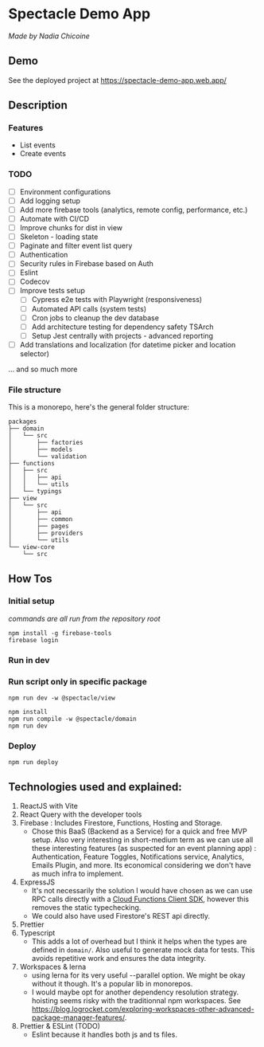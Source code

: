 # Spectacle Demo App

_Made by Nadia Chicoine_

## Demo
See the deployed project at https://spectacle-demo-app.web.app/

## Description

### Features

- List events
- Create events

### TODO
- [ ] Environment configurations
- [ ] Add logging setup
- [ ] Add more firebase tools (analytics, remote config, performance, etc.)
- [ ] Automate with CI/CD
- [ ] Improve chunks for dist in view
- [ ] Skeleton - loading state
- [ ] Paginate and filter event list query
- [ ] Authentication
- [ ] Security rules in Firebase based on Auth
- [ ] Eslint
- [ ] Codecov
- [ ] Improve tests setup
  - [ ] Cypress e2e tests with Playwright (responsiveness)
  - [ ] Automated API calls (system tests)
  - [ ] Cron jobs to cleanup the dev database
  - [ ] Add architecture testing for dependency safety TSArch
  - [ ] Setup Jest centrally with projects - advanced reporting
- [ ] Add translations and localization (for datetime picker and location selector)

 ... and so much more

### File structure
This is a monorepo, here's the general folder structure:

```
packages
├── domain
│   └── src
│       ├── factories
│       ├── models
│       └── validation
├── functions
│   ├── src
│   │   ├── api
│   │   └── utils
│   └── typings
├── view
│   └── src
│       ├── api
│       ├── common
│       ├── pages
│       ├── providers
│       └── utils
└── view-core
    └── src
```

## How Tos

### Initial setup

_commands are all run from the repository root_

```shell
npm install -g firebase-tools
firebase login
```

### Run in dev

### Run script only in specific package
```shell
npm run dev -w @spectacle/view
```

```shell
npm install
npm run compile -w @spectacle/domain
npm run dev
```

### Deploy
```shell
npm run deploy
```

## Technologies used and explained:

1. ReactJS with Vite
2. React Query with the developer tools
3. Firebase : Includes Firestore, Functions, Hosting and Storage.
   - Chose this BaaS (Backend as a Service) for a quick and free MVP setup. Also very interesting in short-medium term as we can use all these interesting features (as suspected for an event planning app) : Authentication, Feature Toggles, Notifications service, Analytics, Emails Plugin, and more. Its economical considering we don't have as much infra to implement.
4. ExpressJS
   - It's not necessarily the solution I would have chosen as we can use RPC calls directly with a [Cloud Functions Client SDK](https://firebase.google.com/docs/functions/callable), however this removes the static typechecking.
   - We could also have used Firestore's REST api directly.
5. Prettier
6. Typescript
   - This adds a lot of overhead but I think it helps when the types are defined in `domain/`. Also useful to generate mock data for tests. This avoids repetitive work and ensures the data integrity.
7. Workspaces & lerna
   - using lerna for its very useful --parallel option. We might be okay without it though. It's a popular lib in monorepos.
   - I would maybe opt for another dependency resolution strategy. hoisting seems risky with the traditionnal npm workspaces. See https://blog.logrocket.com/exploring-workspaces-other-advanced-package-manager-features/.
8. Prettier & ESLint (TODO)
   - Eslint because it handles both js and ts files.